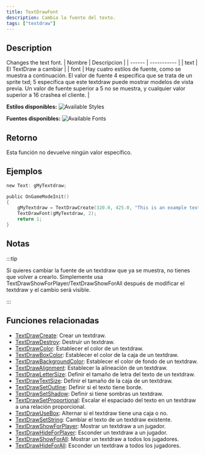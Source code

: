 ```yaml
---
title: TextDrawFont
description: Cambia la fuente del texto.
tags: ["textdraw"]
---
```


## Description

Changes the text font.
| Nombre | Descripcion |
| ------ | ----------- |
|  text  | El TextDraw a cambiar |
|  font  | Hay cuatro estilos de fuente, como se muestra a continuación. El valor de fuente 4 especifica que se trata de un sprite txd; 5 especifica que este textdraw puede mostrar modelos de vista previa. Un valor de fuente superior a 5 no se muestra, y cualquier valor superior a 16 crashea el cliente. |

**Estilos disponibles:**
![Available Styles](images/textdraws/Textdraw_font_styles.png)

**Fuentes disponibles:**
![Available Fonts](images/textdraws/Textdraw_Fonts.png)

## Retorno

Esta función no devuelve ningún valor específico.

## Ejemplos

```c
new Text: gMyTextdraw;

public OnGameModeInit()
{
    gMyTextdraw = TextDrawCreate(320.0, 425.0, "This is an example textdraw");
    TextDrawFont(gMyTextdraw, 2);
    return 1;
}
```

## Notas

:::tip

Si quieres cambiar la fuente de un textdraw que ya se muestra, no tienes que volver a crearlo. Simplemente usa TextDrawShowForPlayer/TextDrawShowForAll después de modificar el textdraw y el cambio será visible.

:::

## Funciones relacionadas

- [TextDrawCreate](TextDrawCreate): Crear un textdraw.
- [TextDrawDestroy](TextDrawDestroy): Destruir un textdraw.
- [TextDrawColor](TextDrawColor): Establecer el color de un textdraw.
- [TextDrawBoxColor](TextDrawBoxColor): Establecer el color de la caja de un textdraw.
- [TextDrawBackgroundColor](TextDrawBackgroundColor): Establecer el color de fondo de un textdraw.
- [TextDrawAlignment](TextDrawAlignment): Establecer la alineación de un textdraw.
- [TextDrawLetterSize](TextDrawLetterSize): Definir el tamaño de letra del texto de un textdraw.
- [TextDrawTextSize](TextDrawTextSize): Definir el tamaño de la caja de un textdraw.
- [TextDrawSetOutline](TextDrawSetOutline): Definir si el texto tiene borde.
- [TextDrawSetShadow](TextDrawSetShadow): Definir si tiene sombras un textdraw.
- [TextDrawSetProportional](TextDrawSetProportional): Escalar el espaciado del texto en un textdraw a una relación proporcional.
- [TextDrawUseBox](TextDrawUseBox): Alternar si el textdraw tiene una caja o no.
- [TextDrawSetString](TextDrawSetString): Cambiar el texto de un textdraw existente.
- [TextDrawShowForPlayer](TextDrawShowForPlayer): Mostrar un textdraw a un jugador.
- [TextDrawHideForPlayer](TextDrawHideForPlayer): Esconder un textdraw a un jugador.
- [TextDrawShowForAll](TextDrawShowForAll): Mostrar un textdraw a todos los jugadores.
- [TextDrawHideForAll](TextDrawHideForAll): Esconder un textdraw a todos los jugadores.
